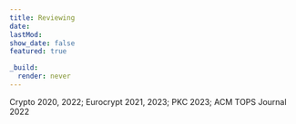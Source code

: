 ```yaml
---
title: Reviewing
date: 
lastMod:
show_date: false
featured: true

_build:
  render: never
---
```

Crypto 2020, 2022; 
Eurocrypt 2021, 2023; 
PKC 2023; 
ACM TOPS Journal 2022